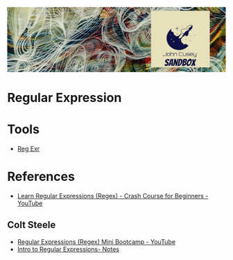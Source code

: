 <img src="https://github.com/johncuseysan/GettingStarted/blob/main/SanBanner.png" alt="John Cusey Sandbox Logo" height="150" width="1000">

# Regular Expression

# Tools
* [Reg Exr](https://regexr.com/)      


# References  
* [Learn Regular Expressions (Regex) - Crash Course for Beginners - YouTube](https://www.youtube.com/watch?v=ZfQFUJhPqMM)       
## Colt Steele 
* [Regular Expressions (Regex) Mini Bootcamp - YouTube](https://www.youtube.com/watch?v=EiRGUNrz9MY&t=1660s)           
* [Intro to Regular Expressions- Notes](https://www.notion.so/Intro-to-Regular-Expressions-853550f27e6a447b8f552499ff6c4bfd)                

